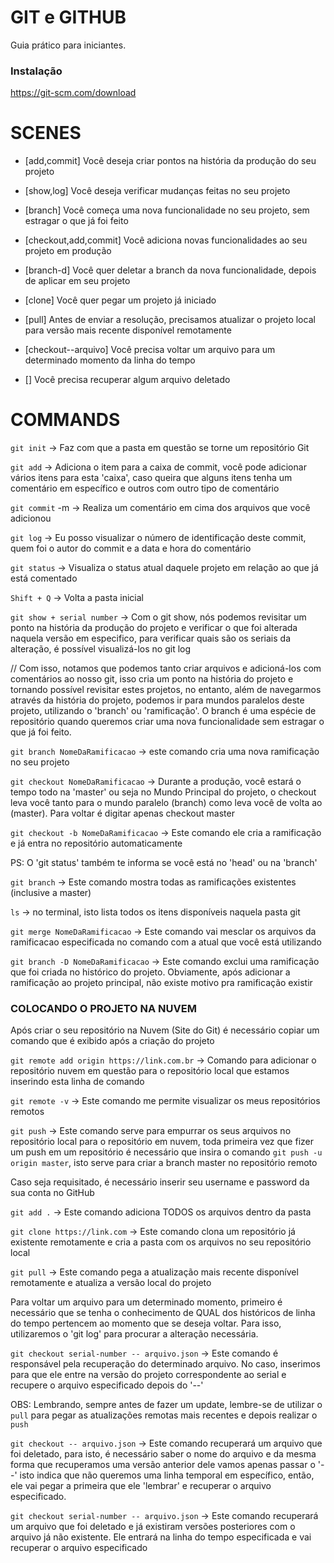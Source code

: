 # GIT e GITHUB

Guia prático para iniciantes.

### Instalação  

https://git-scm.com/download

# SCENES

- [add,commit] Você deseja criar pontos na história da produção do seu projeto
- [show,log] Você deseja verificar mudanças feitas no seu projeto

- [branch] Você começa uma nova funcionalidade no seu projeto, sem estragar o que já foi feito
- [checkout,add,commit] Você adiciona novas funcionalidades ao seu projeto em produção
- [branch-d] Você quer deletar a branch da nova funcionalidade, depois de aplicar em seu projeto

- [clone] Você quer pegar um projeto já iniciado
- [pull] Antes de enviar a resolução, precisamos atualizar o projeto local para versão mais recente disponível remotamente
- [checkout--arquivo] Você precisa voltar um arquivo para um determinado momento da linha do tempo
- [] Você precisa recuperar algum arquivo deletado


# COMMANDS

`git init` -> Faz com que a pasta em questão se torne um repositório Git

`git add` -> Adiciona o item para a caixa de commit, você pode adicionar vários itens para esta 'caixa', caso queira que alguns itens tenha um comentário em específico e outros com outro tipo de comentário

`git commit` -m -> Realiza um comentário em cima dos arquivos que você adicionou

`git log` -> Eu posso visualizar o número de identificação deste commit, quem foi o autor do commit e a data e hora do comentário

`git status` -> Visualiza o status atual daquele projeto em relação ao que já está comentado

`Shift + Q` -> Volta a pasta inicial

`git show + serial number` -> Com o git show, nós podemos revisitar um ponto na história da produção do projeto e verificar o que foi alterada naquela versão em especifico, para verificar quais são os seriais da alteração, é possível visualizá-los no git log

// Com isso, notamos que podemos tanto criar arquivos e adicioná-los com comentários ao nosso git, isso cria um ponto na história do projeto e tornando possível revisitar estes projetos, no entanto, além de navegarmos através da história do projeto, podemos ir para mundos paralelos deste projeto, utilizando o 'branch' ou 'ramificação'. O branch é uma espécie de repositório quando queremos criar uma nova funcionalidade sem estragar o que já foi feito. 

`git branch NomeDaRamificacao` -> este comando cria uma nova ramificação no seu projeto

`git checkout NomeDaRamificacao` -> Durante a produção, você estará o tempo todo na 'master' ou seja no Mundo Principal do projeto, o checkout leva você tanto para o mundo paralelo (branch) como leva você de volta ao (master). Para voltar é digitar apenas checkout master

`git checkout -b NomeDaRamificacao` -> Este comando ele cria a ramificação e já entra no repositório automaticamente

PS: O 'git status' também te informa se você está no 'head' ou na 'branch' 

`git branch` -> Este comando mostra todas as ramificações existentes (inclusive a master)

`ls` -> no terminal, isto lista todos os itens disponíveis naquela pasta git

`git merge NomeDaRamificacao` -> Este comando vai mesclar os arquivos da ramificacao especificada no comando com a atual que você está utilizando

`git branch -D NomeDaRamificacao` -> Este comando exclui uma ramificação que foi criada no histórico do projeto. Obviamente, após adicionar a ramificação ao projeto principal, não existe motivo pra ramificação existir


### COLOCANDO O PROJETO NA NUVEM

Após criar o seu repositório na Nuvem (Site do Git) é necessário copiar um comando que é exibido após a criação do projeto

`git remote add origin https://link.com.br` -> Comando para adicionar o repositório nuvem em questão para o repositório local que estamos inserindo esta linha de comando

`git remote -v` -> Este comando me permite visualizar os meus repositórios remotos

`git push` -> Este comando serve para empurrar os seus arquivos no repositório local para o repositório em nuvem, toda primeira vez que fizer um push em um repositório é necessário que insira o comando `git push -u origin master`, isto serve para criar a branch master no repositório remoto

Caso seja requisitado, é necessário inserir seu username e password da sua conta no GitHub

`git add .` -> Este comando adiciona TODOS os arquivos dentro da pasta

`git clone https://link.com` -> Este comando clona um repositório já existente remotamente e cria a pasta com os arquivos no seu repositório local

`git pull` -> Este comando pega a atualização mais recente disponível remotamente e atualiza a versão local do projeto

Para voltar um arquivo para um determinado momento, primeiro é necessário que se tenha o conhecimento de QUAL dos históricos de linha do tempo pertencem ao momento que se deseja voltar. Para isso, utilizaremos o 'git log' para procurar a alteração necessária. 

`git checkout serial-number -- arquivo.json` -> Este comando é responsável pela recuperação do determinado arquivo. No caso, inserimos para que ele entre na versão do projeto correspondente ao serial e recupere o arquivo especificado depois do '--'

OBS: Lembrando, sempre antes de fazer um update, lembre-se de utilizar o `pull` para pegar as atualizações remotas mais recentes e depois realizar o `push`

`git checkout -- arquivo.json` -> Este comando recuperará um arquivo que foi deletado, para isto, é necessário saber o nome do arquivo e da mesma forma que recuperamos uma versão anterior dele vamos apenas passar o '--' isto indica que não queremos uma linha temporal em específico, então, ele vai pegar a primeira que ele 'lembrar' e recuperar o arquivo especificado.

`git checkout serial-number -- arquivo.json` -> Este comando recuperará um arquivo que foi deletado e já existiram versões posteriores com o arquivo já não existente. Ele entrará na linha do tempo especificada e vai recuperar o arquivo especificado
